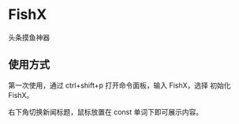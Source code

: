 # FishX

头条摸鱼神器

## 使用方式

第一次使用，通过 ctrl+shift+p 打开命令面板，输入 FishX，选择 初始化 FishX。

右下角切换新闻标题，鼠标放置在 const 单词下即可展示内容。